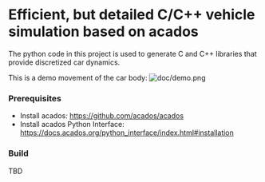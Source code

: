 # Efficient, but detailed C/C++ vehicle simulation based on acados
The python code in this project is used to generate C and C++ libraries
that provide discretized car dynamics.

This is a demo movement of the car body:
![doc/demo.png](doc/demo.png)

### Prerequisites
- Install acados: https://github.com/acados/acados
- Install acados Python Interface: https://docs.acados.org/python_interface/index.html#installation

### Build
TBD
